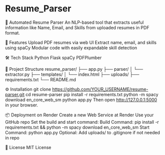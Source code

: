 # Resume_Parser

📄 Automated Resume Parser
An NLP-based tool that extracts useful information like Name, Email, and Skills from uploaded resumes in PDF format.

🚀 Features
Upload PDF resumes via web UI
Extract name, email, and skills using spaCy
Modular code with easily expandable skill detection

🛠️ Tech Stack
Python
Flask
spaCy
PDFPlumber

📁 Project Structure
resume_parser/
├── app.py
├── parser/
│   └── extractor.py
├── templates/
│   └── index.html
├── uploads/
├── requirements.txt
└── README.md

⚙️ Installation
git clone https://github.com/YOUR_USERNAME/resume-parser.git
cd resume-parser
pip install -r requirements.txt
python -m spacy download en_core_web_sm
python app.py
Then open http://127.0.0.1:5000 in your browser.

📦 Deployment on Render
Create a new Web Service at Render
Use your GitHub repo
Set the build and start command:
Build Command: pip install -r requirements.txt && python -m spacy download en_core_web_sm
Start Command: python app.py
Optional: Add uploads/ to .gitignore if not needed in repo

📝 License
MIT License
